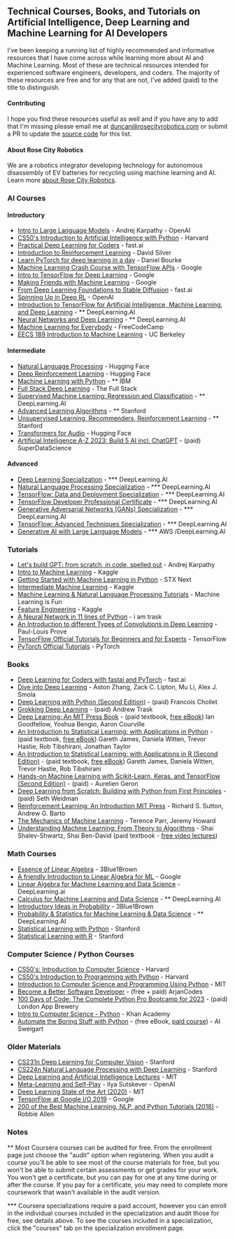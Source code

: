 ## Technical Courses, Books, and Tutorials on Artificial Intelligence, Deep Learning and Machine Learning for AI Developers

I've been keeping a running list of highly recommended and informative resources that I have come across while learning more about AI and Machine Learning. Most of these are technical resources intended for experienced software engineers, developers, and coders. The majority of these resources are free and for any that are not, I've added (paid) to the title to distinguish.

#### Contributing
I hope you find these resources useful as well and if you have any to add that I'm missing please email me at [duncan@rosecityrobotics.com](mailto:duncan@rosecityrobotics.com) or submit a PR to update the [source code](https://github.com/duncantmiller/ai-developer-resources/blob/main/README.md) for this list.

#### About Rose City Robotics
We are a robotics integrator developing technology for autonomous disassembly of EV batteries for recycling using machine learning and AI. Learn more [about Rose City Robotics](https://rosecityrobotics.com/).

### AI Courses
#### Introductory
- [Intro to Large Language Models](https://youtu.be/zjkBMFhNj_g) - Andrej Karpathy - OpenAI
- [CS50's Introduction to Artificial Intelligence with Python](https://www.edx.org/learn/artificial-intelligence/harvard-university-cs50-s-introduction-to-artificial-intelligence-with-python) - Harvard
- [Practical Deep Learning for Coders](https://youtube.com/playlist?list=PLfYUBJiXbdtSvpQjSnJJ_PmDQB_VyT5iU) - fast.ai
- [Introduction to Reinforcement Learning](https://www.youtube.com/playlist?list=PLSVEhWrZWDHQTBmWZufjxpw3s8sveJtnJ) - David Silver
- [Learn PyTorch for deep learning in a day](https://www.youtube.com/watch?v=Z_ikDlimN6A) - Daniel Bourke
- [Machine Learning Crash Course with TensorFlow APIs](https://developers.google.com/machine-learning/crash-course) - Google
- [Intro to TensorFlow for Deep Learning](https://www.udacity.com/course/intro-to-tensorflow-for-deep-learning--ud187) - Google
- [Making Friends with Machine Learning](https://www.youtube.com/watch?v=1vkb7BCMQd0) - Google
- [From Deep Learning Foundations to Stable Diffusion](https://course.fast.ai/Lessons/part2.html) - fast.ai
- [Spinning Up in Deep RL](https://spinningup.openai.com/en/latest/) - OpenAI
- [Introduction to TensorFlow for Artificial Intelligence, Machine Learning, and Deep Learning](https://www.coursera.org/learn/introduction-tensorflow) - ** DeepLearning.AI
- [Neural Networks and Deep Learning](https://www.coursera.org/learn/neural-networks-deep-learning) - ** DeepLearning.AI
- [Machine Learning for Everybody](https://www.youtube.com/watch?v=i_LwzRVP7bg&ab_channel=freeCodeCamp.org) - FreeCodeCamp
- [EECS 189 Introduction to Machine Learning](https://eecs189.org/) - UC Berkeley

#### Intermediate
- [Natural Language Processing](https://huggingface.co/learn/nlp-course/chapter1/1) - Hugging Face
- [Deep Reinforcement Learning](https://huggingface.co/learn/deep-rl-course/unit0/introduction) - Hugging Face
- [Machine Learning with Python](https://www.coursera.org/learn/machine-learning-with-python) - ** IBM
- [Full Stack Deep Learning](https://fullstackdeeplearning.com/course/) - The Full Stack
- [Supervised Machine Learning: Regression and Classification](https://www.coursera.org/learn/machine-learning) - ** DeepLearning.AI
- [Advanced Learning Algorithms](https://www.coursera.org/learn/advanced-learning-algorithms) - ** Stanford
- [Unsupervised Learning, Recommenders, Reinforcement Learning](https://www.coursera.org/learn/unsupervised-learning-recommenders-reinforcement-learning) - ** Stanford
- [Transformers for Audio](https://huggingface.co/learn/audio-course/chapter0/introduction) - Hugging Face
- [Artificial Intelligence A-Z 2023: Build 5 AI incl. ChatGPT](https://www.udemy.com/course/artificial-intelligence-az/) - (paid) SuperDataScience

#### Advanced
- [Deep Learning Specialization](https://www.deeplearning.ai/courses/deep-learning-specialization/) - *** DeepLearning.AI
- [Natural Language Processing Specialization](https://www.deeplearning.ai/courses/natural-language-processing-specialization/) - *** DeepLearning.AI
- [TensorFlow: Data and Deployment Specialization](https://www.deeplearning.ai/courses/tensorflow-data-and-deployment-specialization/) - *** DeepLearning.AI
- [TensorFlow Developer Professional Certificate](https://www.deeplearning.ai/courses/tensorflow-developer-professional-certificate/) - *** DeepLearning.AI
- [Generative Adversarial Networks (GANs) Specialization](https://www.deeplearning.ai/courses/generative-adversarial-networks-gans-specialization/) - *** DeepLearning.AI
- [TensorFlow: Advanced Techniques Specialization](https://www.deeplearning.ai/courses/tensorflow-advanced-techniques-specialization/) - *** DeepLearning.AI
- [Generative AI with Large Language Models](https://www.deeplearning.ai/courses/generative-ai-with-llms/) - *** AWS /DeepLearning.AI

### Tutorials
- [Let's build GPT: from scratch, in code, spelled out](https://www.youtube.com/watch?v=kCc8FmEb1nY) - Andrej Karpathy
- [Intro to Machine Learning](https://www.kaggle.com/learn/intro-to-machine-learning) - Kaggle
- [Getting Started with Machine Learning in Python](https://www.stxnext.com/blog/getting-started-machine-learning-python/) - STX Next
- [Intermediate Machine Learning](https://www.kaggle.com/learn/intermediate-machine-learning) - Kaggle
- [Machine Learning & Natural Language Processing Tutorials](https://www.machinelearningisfun.com/) - Machine Learning is Fun
- [Feature Engineering](https://www.kaggle.com/learn/feature-engineering) - Kaggle
- [A Neural Network in 11 lines of Python](https://iamtrask.github.io/2015/07/12/basic-python-network/) - i am trask
- [An Introduction to different Types of Convolutions in Deep Learning](https://towardsdatascience.com/types-of-convolutions-in-deep-learning-717013397f4d) - Paul-Louis Prove
- [TensorFlow Official Tutorials for Beginners and for Experts](https://www.tensorflow.org/tutorials) - TensorFlow
- [PyTorch Official Tutorials](https://pytorch.org/tutorials/) - PyTorch

### Books
- [Deep Learning for Coders with fastai and PyTorch](https://github.com/fastai/fastbook) - fast.ai
- [Dive into Deep Learning](https://d2l.ai/) - Aston Zhang, Zack C. Lipton, Mu Li, Alex J. Smola
- [Deep Learning with Python (Second Edition)](https://www.amazon.com/gp/product/1617296864/) - (paid) Francois Chollet
- [Grokking Deep Learning](https://www.amazon.com/gp/product/1617293709) - (paid) Andrew Trask
- [Deep Learning: An MIT Press Book](https://www.amazon.com/gp/product/0262035618) - (paid textbook, [free eBook](https://www.deeplearningbook.org/)) Ian Goodfellow, Yoshua Bengio, Aaron Courville
- [An Introduction to Statistical Learning: with Applications in Python](https://www.statlearning.com/) - (paid textbook, [free eBook](https://hastie.su.domains/ISLP/ISLP_website.pdf.download.html)) Gareth James, Daniela Witten, Trevor Hastie, Rob Tibshirani, Jonathan Taylor
- [An Introduction to Statistical Learning: with Applications in R (Second Edition)](https://www.statlearning.com/) - (paid textbook, [free eBook](https://hastie.su.domains/ISLR2/ISLRv2_corrected_June_2023.pdf.download.html)) Gareth James, Daniela Witten, Trevor Hastie, Rob Tibshirani
- [Hands-on Machine Learning with Scikit-Learn, Keras, and TensorFlow (Second Edition)](https://www.amazon.com/Hands-Machine-Learning-Scikit-Learn-TensorFlow/dp/1492032646) - (paid) - Aurelien Geron
- [Deep Learning from Scratch: Building with Python from First Principles](https://www.amazon.com/Deep-Learning-Scratch-Building-Principles/dp/1492041416) - (paid) Seth Weidman
- [Reinforcement Learning: An Introduction MIT Press](http://incompleteideas.net/book/the-book.html) - Richard S. Sutton, Andrew G. Barto
- [The Mechanics of Machine Learning](https://mlbook.explained.ai/) - Terence Parr, Jeremy Howard
- [Understanding Machine Learning: From Theory to Algorithms](https://www.amazon.com/Understanding-Machine-Learning-Theory-Algorithms/dp/1107057132) - Shai Shalev-Shwartz, Shai Ben-David (paid textbook - [free video lectures](https://www.youtube.com/playlist?list=PLPW2keNyw-usgvmR7FTQ3ZRjfLs5jT4BO))

### Math Courses
- [Essence of Linear Algebra](https://www.3blue1brown.com/topics/linear-algebra) - 3Blue1Brown
- [A friendly Introduction to Linear Algebra for ML](https://youtu.be/LlKAna21fLE?si=WjFCOJajjSW94jKN) - Google
- [Linear Algebra for Machine Learning and Data Science](https://www.coursera.org/learn/machine-learning-linear-algebra) - DeepLearning.ai
- [Calculus for Machine Learning and Data Science](https://www.coursera.org/learn/machine-learning-calculus) - ** DeepLearning.AI
- [Introductory Ideas in Probability](https://www.3blue1brown.com/topics/probability) - 3Blue1Brown
- [Probability & Statistics for Machine Learning & Data Science](https://www.coursera.org/learn/machine-learning-probability-and-statistics) - ** DeepLearning.AI
- [Statistical Learning with Python](https://www.edx.org/learn/data-analysis-statistics/stanford-university-statistical-learning-with-python) - Stanford
- [Statistical Learning with R](https://www.edx.org/learn/statistics/stanford-university-statistical-learning) - Stanford

### Computer Science / Python Courses
- [CS50's: Introduction to Computer Science](https://www.edx.org/learn/computer-science/harvard-university-cs50-s-introduction-to-computer-science) - Harvard
- [CS50's Introduction to Programming with Python](https://www.edx.org/learn/python/harvard-university-cs50-s-introduction-to-programming-with-python) - Harvard
- [Introduction to Computer Science and Programming Using Python](https://www.edx.org/learn/computer-science/massachusetts-institute-of-technology-introduction-to-computer-science-and-programming-using-python) - MIT
- [Become a Better Software Developer](https://www.youtube.com/@ArjanCodes) - (free + paid) ArjanCodes
- [100 Days of Code: The Complete Python Pro Bootcamp for 2023](https://www.udemy.com/course/100-days-of-code/) - (paid) London App Brewery
- [Intro to Computer Science - Python](https://www.khanacademy.org/computing/intro-to-python-fundamentals) - Khan Academy
- [Automate the Boring Stuff with Python](https://automatetheboringstuff.com/) - (free eBook, [paid course](https://www.udemy.com/course/automate/)) - Al Sweigart

### Older Materials
- [CS231n Deep Learning for Computer Vision](https://www.youtube.com/playlist?list=PLoROMvodv4rMFqRtEuo6SGjY4XbRIVRd4) - Stanford
- [CS224n Natural Language Processing with Deep Learning](https://www.youtube.com/playlist?list=PLoROMvodv4rMFqRtEuo6SGjY4XbRIVRd4) - Stanford
- [Deep Learning and Artificial Intelligence Lectures](https://deeplearning.mit.edu/) - MIT
- [Meta-Learning and Self-Play](https://www.youtube.com/watch?v=9EN_HoEk3KY&amp;ab_channel=LexFridman) - Ilya Sutskever - OpenAI
- [Deep Learning State of the Art (2020)](https://www.youtube.com/watch?v=0VH1Lim8gL8) - MIT
- [TensorFlow at Google I/O 2019](https://youtube.com/playlist?list=PLQY2H8rRoyvy2_vtWvCpQWM9GJXNTa5rV&amp;si=dIAcx-Ct4TGlcdcU) - Google
- [200 of the Best Machine Learning, NLP, and Python Tutorials (2018)](https://medium.com/machine-learning-in-practice/over-200-of-the-best-machine-learning-nlp-and-python-tutorials-2018-edition-dd8cf53cb7dc) - Robbie Allen

### Notes
** Most Coursera courses can be audited for free. From the enrollment page just choose the "audit" option when registering. When you audit a course you'll be able to see most of the course materials for free, but you won't be able to submit certain assessments or get grades for your work. You won't get a certificate, but you can pay for one at any time during or after the course. If you pay for a certificate, you may need to complete more coursework that wasn't available in the audit version.

*** Coursera specializations require a paid account, however you can enroll in the individual courses included in the specialization and audit those for free, see details above. To see the courses included in a specialization, click the "courses" tab on the specialization enrollment page.
